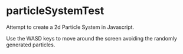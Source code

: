# particleSystemTest

Attempt to create a 2d Particle System in Javascript.

Use the WASD keys to move around the screen avoiding the randomly generated particles.  

